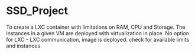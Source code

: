 # SSD_Project

To create a LXC container with limitations on RAM, CPU and Storage. The instances in a given VM are deployed with virtualization in place. No option for LXC - LXC communication, image is deployed. check for available limits and instances 

